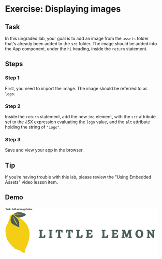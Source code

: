 # Exercise: Displaying images

## Task

In this ungraded lab, your goal is to add an image from the `assets` folder that's already been added to the `src` folder. The image should be added into the App component, under the `h1` heading, inside the `return` statement.

## Steps

### **Step 1**

First, you need to import the image. The image should be referred to as `logo`.

### **Step 2**

Inside the `return` statement, add the new `img` element, with the `src` attribute set to the JSX expression evaluating the `logo` value, and the `alt` attribute holding the string of `"Logo"`.

### **Step 3**

Save and view your app in the browser.

## Tip

If you’re having trouble with this lab, please review the "Using Embedded Assets" video lesson item.

## Demo

<img src="./public/demo.png">